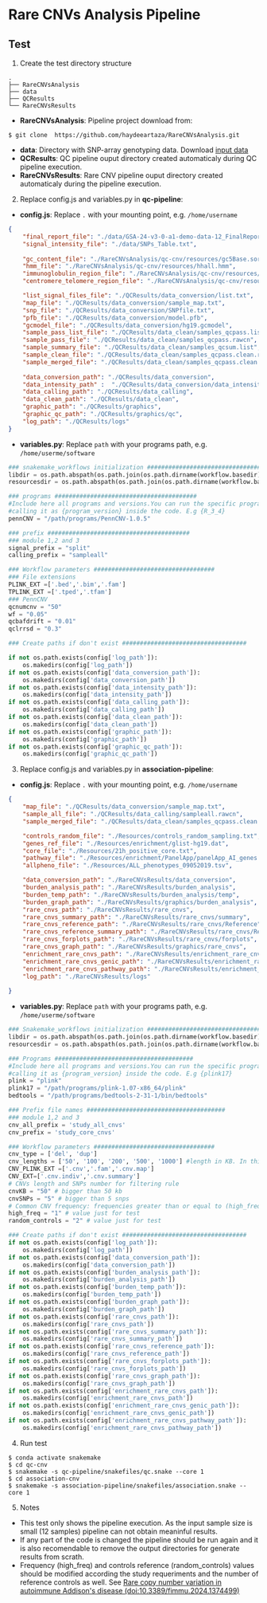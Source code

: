 Rare CNVs Analysis Pipeline
======

Test
-----------------------------
1. Create the test directory structure
```
.
├── RareCNVsAnalysis
├── data
├── QCResults
└── RareCNVsResults
```
- **RareCNVsAnalysis**: Pipeline project download from:
```
$ git clone  https://github.com/haydeeartaza/RareCNVsAnalysis.git
```
- **data**: Directory with SNP-array genotyping data. Download [input data](https://drive.google.com/uc?export=download&id=1EbEWtprUBIz_PKB5C8709JhL2fQBDpSE)
- **QCResults**: QC pipeline ouput directory created automaticaly during QC pipeline execution.
- **RareCNVsResults**: Rare CNV pipeline ouput directory created automaticaly during the pipeline execution.

2. Replace config.js and variables.py in **qc-pipeline**:
- **config.js**: Replace `.` with your mounting point, e.g. `/home/username`
```json
{
    "final_report_file": "./data/GSA-24-v3-0-a1-demo-data-12_FinalReport.txt",
    "signal_intensity_file": "./data/SNPs_Table.txt",
    
    "gc_content_file": "./RareCNVsAnalysis/qc-cnv/resources/gc5Base.sorted.txt",
    "hmm_file": "./RareCNVsAnalysis/qc-cnv/resources/hhall.hmm",
    "immunoglobulin_region_file": "./RareCNVsAnalysis/qc-cnv/resources/immunoglobulin_penncnv.txt",
    "centromere_telomere_region_file": "./RareCNVsAnalysis/qc-cnv/resources/centromere_telomere_penncnv.txt",

    "list_signal_files_file": "./QCResults/data_conversion/list.txt",
    "map_file": "./QCResults/data_conversion/sample_map.txt",   
    "snp_file": "./QCResults/data_conversion/SNPfile.txt",
    "pfb_file": "./QCResults/data_conversion/model.pfb",
    "gcmodel_file": "./QCResults/data_conversion/hg19.gcmodel",
    "sample_pass_list_file": "./QCResults/data_clean/samples_qcpass.list",
    "sample_pass_file": "./QCResults/data_clean/samples_qcpass.rawcn",
    "sample_summary_file": "./QCResults/data_clean/samples_qcsum.list",
    "sample_clean_file": "./QCResults/data_clean/samples_qcpass.clean.rawcn",
    "sample_merged_file": "./QCResults/data_clean/samples_qcpass.clean.merged.rawcn",
   
    "data_conversion_path": "./QCResults/data_conversion",
    "data_intensity_path" :  "./QCResults/data_conversion/data_intensity",
    "data_calling_path": "./QCResults/data_calling",
    "data_clean_path": "./QCResults/data_clean",
    "graphic_path": "./QCResults/graphics",
    "graphic_qc_path": "./QCResults/graphics/qc",
    "log_path": "./QCResults/logs"
}
```
- **variables.py**: Replace `path` with your programs path, e.g. `/home/userme/software`
```python
### snakemake_workflows initialization ########################################
libdir = os.path.abspath(os.path.join(os.path.dirname(workflow.basedir), '../lib'))
resourcesdir = os.path.abspath(os.path.join(os.path.dirname(workflow.basedir), '../resources'))

### programs ########################################
#Include here all programs and versions.You can run the specific program/version
#calling it as {program_version} inside the code. E.g {R_3_4}
pennCNV = "/path/programs/PennCNV-1.0.5"

### prefix ########################################
### module 1,2 and 3
signal_prefix = "split"
calling_prefix = "sampleall"

### Workflow parameters ##################################
### File extensions
PLINK_EXT =['.bed','.bim','.fam']
TPLINK_EXT =['.tped','.tfam']
### PennCNV
qcnumcnv = "50"
wf = "0.05"
qcbafdrift = "0.01"
qclrrsd = "0.3"

### Create paths if don't exist ###################################

if not os.path.exists(config['log_path']):
    os.makedirs(config['log_path'])
if not os.path.exists(config['data_conversion_path']):
    os.makedirs(config['data_conversion_path'])
if not os.path.exists(config['data_intensity_path']):
    os.makedirs(config['data_intensity_path'])
if not os.path.exists(config['data_calling_path']):
    os.makedirs(config['data_calling_path'])
if not os.path.exists(config['data_clean_path']):
    os.makedirs(config['data_clean_path'])
if not os.path.exists(config['graphic_path']):
    os.makedirs(config['graphic_path'])
if not os.path.exists(config['graphic_qc_path']):
    os.makedirs(config['graphic_qc_path'])

```
3. Replace config.js and variables.py in **association-pipeline**:
- **config.js**: Replace `.` with your mounting point, e.g. `/home/username`
```json
{
    "map_file": "./QCResults/data_conversion/sample_map.txt",
    "sample_all_file": "./QCResults/data_calling/sampleall.rawcn",
    "sample_merged_file": "./QCResults/data_clean/samples_qcpass.clean.merged.rawcn",

    "controls_random_file": "./Resources/controls_random_sampling.txt",
    "genes_ref_file": "./Resources/enrichment/glist-hg19.dat",
    "core_file": "./Resources/21h_positive_core.txt",
    "pathway_file": "./Resources/enrichment/PanelApp/panelApp_AI_genes.dat",
    "allpheno_file": "./Resources/ALL_phenotypes_09052019.tsv",

    "data_conversion_path": "./RareCNVsResults/data_conversion",
    "burden_analysis_path": "./RareCNVsResults/burden_analysis",
    "burden_temp_path": "./RareCNVsResults/burden_analysis/temp",
    "burden_graph_path": "./RareCNVsResults/graphics/burden_analysis",
    "rare_cnvs_path": "./RareCNVsResults/rare_cnvs",
    "rare_cnvs_summary_path": "./RareCNVsResults/rare_cnvs/summary",
    "rare_cnvs_reference_path": "./RareCNVsResults/rare_cnvs/Reference",
    "rare_cnvs_reference_summary_path": "./RareCNVsResults/rare_cnvs/Reference/summary",
    "rare_cnvs_forplots_path": "./RareCNVsResults/rare_cnvs/forplots",
    "rare_cnvs_graph_path": "./RareCNVsResults/graphics/rare_cnvs",
    "enrichment_rare_cnvs_path": "./RareCNVsResults/enrichment_rare_cnvs",
    "enrichment_rare_cnvs_genic_path": "./RareCNVsResults/enrichment_rare_cnvs/genic_CNVs",
    "enrichment_rare_cnvs_pathway_path": "./RareCNVsResults/enrichment_rare_cnvs/pathway_CNVs",
    "log_path": "./RareCNVsResults/logs"
 
} 
```
- **variables.py**: Replace `path` with your programs path, e.g. `/home/userme/software`
```python
### Snakemake_workflows initialization #######################################
libdir = os.path.abspath(os.path.join(os.path.dirname(workflow.basedir), '../lib'))
resourcesdir = os.path.abspath(os.path.join(os.path.dirname(workflow.basedir), '../resources'))

### Programs #######################################
#Include here all programs and versions.You can run the specific program/version
#calling it as {program_version} inside the code. E.g {plink17}
plink = "plink"
plink17 = "/path/programs/plink-1.07-x86_64/plink"
bedtools = "/path/programs/bedtools-2-31-1/bin/bedtools"

### Prefix file names #######################################
### module 1,2 and 3
cnv_all_prefix = 'study_all_cnvs'
cnv_prefix = 'study_core_cnvs'

### Workflow parameters ##################################
cnv_type = ['del', 'dup']
cnv_lengths = ['50', '100', '200', '500', '1000'] #length in KB. In this case the last inteval is a big number to represent cnvs >=1000
CNV_PLINK_EXT =['.cnv','.fam','.cnv.map']
CNV_EXT=['.cnv.indiv','.cnv.summary']
# CNVs length and SNPs number for filtering rule 
cnvKB = "50" # bigger than 50 kb
cnvSNPs = "5" # bigger than 5 snps
# Common CNV frequency: frequencies greater than or equal to (high_freq) from a subset of healthy control individuals (random_controls)
high_freq = "1" # value just for test
random_controls = "2" # value just for test

### Create paths if don't exist ###################################
if not os.path.exists(config['log_path']):
    os.makedirs(config['log_path'])
if not os.path.exists(config['data_conversion_path']):
    os.makedirs(config['data_conversion_path'])
if not os.path.exists(config['burden_analysis_path']):
    os.makedirs(config['burden_analysis_path'])
if not os.path.exists(config['burden_temp_path']):
    os.makedirs(config['burden_temp_path'])
if not os.path.exists(config['burden_graph_path']):
    os.makedirs(config['burden_graph_path'])
if not os.path.exists(config['rare_cnvs_path']):
    os.makedirs(config['rare_cnvs_path'])
if not os.path.exists(config['rare_cnvs_summary_path']):
    os.makedirs(config['rare_cnvs_summary_path'])
if not os.path.exists(config['rare_cnvs_reference_path']):
    os.makedirs(config['rare_cnvs_reference_path'])
if not os.path.exists(config['rare_cnvs_forplots_path']):
    os.makedirs(config['rare_cnvs_forplots_path'])
if not os.path.exists(config['rare_cnvs_graph_path']):
    os.makedirs(config['rare_cnvs_graph_path'])
if not os.path.exists(config['enrichment_rare_cnvs_path']):
    os.makedirs(config['enrichment_rare_cnvs_path'])
if not os.path.exists(config['enrichment_rare_cnvs_genic_path']):
    os.makedirs(config['enrichment_rare_cnvs_genic_path'])
if not os.path.exists(config['enrichment_rare_cnvs_pathway_path']):
    os.makedirs(config['enrichment_rare_cnvs_pathway_path'])
```

4. Run test
```
$ conda activate snakemake
$ cd qc-cnv
$ snakemake -s qc-pipeline/snakefiles/qc.snake --core 1
$ cd association-cnv
$ snakemake -s association-pipeline/snakefiles/association.snake --core 1
```
5. Notes
- This test only shows the pipeline execution. As the input sample size is small  (12 samples) pipeline can not obtain meaninful results.
- If any part of the code is changed the pipeline should be run again and it is also recomendable to remove the output directories for generate results from scrath.
- Frequency (high_freq) and controls reference (random_controls) values should be modified according the study requeriments and the number of reference controls as well. See [Rare copy number variation in autoimmune Addison's disease (doi:10.3389/fimmu.2024.1374499)](https://www.frontiersin.org/journals/immunology/articles/10.3389/fimmu.2024.1374499/abstract)
